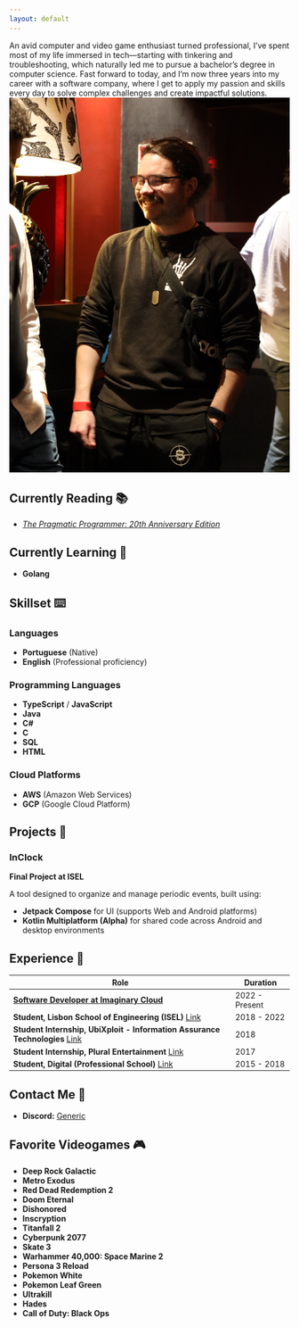 ```yaml
---
layout: default
---
```


An avid computer and video game enthusiast turned professional, I’ve spent most of my life immersed in tech—starting with tinkering and troubleshooting, which naturally led me to pursue a bachelor’s degree in computer science. Fast forward to today, and I’m now three years into my career with a software company, where I get to apply my passion and skills every day to solve complex challenges and create impactful solutions.
![Myself](/assets/eosr6147.jpg)  

## Currently Reading 📚
- [*The Pragmatic Programmer: 20th Anniversary Edition*](https://pragprog.com/titles/tpp20/the-pragmatic-programmer-20th-anniversary-edition/)

## Currently Learning 🧠
- **Golang**

## Skillset ⌨️

### Languages
- **Portuguese** (Native)
- **English** (Professional proficiency)

### Programming Languages
- **TypeScript** / **JavaScript**
- **Java**
- **C#**
- **C**
- **SQL**
- **HTML**

### Cloud Platforms
- **AWS** (Amazon Web Services)
- **GCP** (Google Cloud Platform)

## Projects 💽

### InClock
**Final Project at ISEL**

A tool designed to organize and manage periodic events, built using:
  - **Jetpack Compose** for UI (supports Web and Android platforms)
  - **Kotlin Multiplatform (Alpha)** for shared code across Android and desktop environments

## Experience 💼

| Role                                                                                              | Duration    |
|---------------------------------------------------------------------------------------------------|-------------|
| [**Software Developer at Imaginary Cloud**](https://www.imaginarycloud.com/)                     | 2022 - Present |
| **Student, Lisbon School of Engineering (ISEL)** [Link](https://www.isel.pt/)                    | 2018 - 2022 |
| **Student Internship, UbiXploit - Information Assurance Technologies** [Link](https://www.ubixploit.pt/) | 2018 |
| **Student Internship, Plural Entertainment** [Link](https://pluralentertainment.com/en/)         | 2017 |
| **Student, Digital (Professional School)** [Link](https://escoladigital.com/)                    | 2015 - 2018 |

## Contact Me 🔗

- **Discord:** [Generic](https://discord.com/users/187105028513857536)

## Favorite Videogames 🎮

- **Deep Rock Galactic**
- **Metro Exodus**
- **Red Dead Redemption 2**
- **Doom Eternal**
- **Dishonored**
- **Inscryption**
- **Titanfall 2**
- **Cyberpunk 2077**
- **Skate 3**
- **Warhammer 40,000: Space Marine 2**
- **Persona 3 Reload**
- **Pokemon White**
- **Pokemon Leaf Green**
- **Ultrakill**
- **Hades**
- **Call of Duty: Black Ops**
  

  